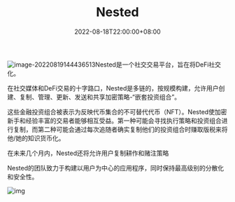 ﻿---
title: "Nested"
description: "Nested是一个社交交易平台，旨在将DeFi社交化。"
date: 2022-08-18T22:00:00+08:00
lastmod: 2022-08-18T10:00:00+08:00
draft: false
authors: ["Cindy"]
featuredImage: "nested.png"
tags: ["DeFi","Nested"]
categories: ["nfts"]
nfts: ["DeFi"]
blockchain: ""
website: "https://nested.fi/"
twitter: "https://twitter.com/NestedFi"
discord: "https://discord.com/invite/VW8ZZsACzd"
telegram: "https://t.me/NestedFinanceChannel"
github: "https://github.com/NestedFi/nested-core-lego"
youtube: "https://www.youtube.com/channel/UCjOGRY8UjYoNvLBJtyZWmCw/featured"
twitch: ""
facebook: "https://www.facebook.com/Nested.fi"
instagram: ""
reddit: "https://www.reddit.com/r/nested/"
medium: "https://nestedfi.medium.com/"
steam: ""
gitbook: ""
googleplay: ""
appstore: ""
status: "Live"
weight: 
lightgallery: true
toc: true
pinned: false
recommend: false
recommend1: false
---
![image-20220819144436513](C:\Users\admin\AppData\Roaming\Typora\typora-user-images\image-20220819144436513.png)Nested是一个社交交易平台，旨在将DeFi社交化。

在社交媒体和DeFi交易的十字路口，Nested是多链的，按规模构建，允许用户创建、复制、管理、更新、发送和共享加密策略-“嵌套投资组合”。

这些金融投资组合被表示为反映代币集合的不可替代代币（NFT）。Nested使加密新手和经验丰富的交易者能够相互受益。第一种可能会寻找执行策略和投资组合进行复制，而第二种可能会通过每次追随者确实复制他们的投资组合时赚取版税来将他/她的知识货币化。

在未来几个月内，Nested还将允许用户复制耕作和赌注策略

Nested的团队致力于构建以用户为中心的应用程序，同时保持最高级别的分散化和安全性。

![img](https://nested.fi/647b0e70f1c185316f8f7079a779c9d0.png)